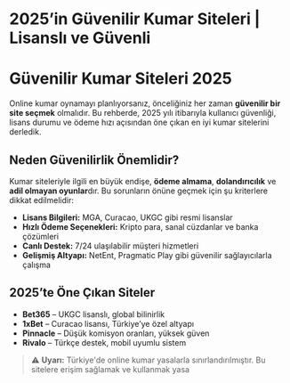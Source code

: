 # 2025’in Güvenilir Kumar Siteleri | Lisanslı ve Güvenli

# Güvenilir Kumar Siteleri 2025

Online kumar oynamayı planlıyorsanız, önceliğiniz her zaman **güvenilir bir site seçmek** olmalıdır. Bu rehberde, 2025 yılı itibarıyla kullanıcı güvenliği, lisans durumu ve ödeme hızı açısından öne çıkan en iyi kumar sitelerini derledik.

## Neden Güvenilirlik Önemlidir?

Kumar siteleriyle ilgili en büyük endişe, **ödeme almama**, **dolandırıcılık** ve **adil olmayan oyunlar**dır. Bu sorunların önüne geçmek için şu kriterlere dikkat edilmelidir:

- **Lisans Bilgileri:** MGA, Curacao, UKGC gibi resmi lisanslar
- **Hızlı Ödeme Seçenekleri:** Kripto para, sanal cüzdanlar ve banka çözümleri
- **Canlı Destek:** 7/24 ulaşılabilir müşteri hizmetleri
- **Gelişmiş Altyapı:** NetEnt, Pragmatic Play gibi güvenilir sağlayıcılarla çalışma

## 2025’te Öne Çıkan Siteler

- **Bet365** – UKGC lisanslı, global bilinirlik
- **1xBet** – Curacao lisansı, Türkiye’ye özel altyapı
- **Pinnacle** – Düşük komisyon oranları, yüksek güven
- **Rivalo** – Türkçe destek, mobil uyumlu sistem

> ⚠️ **Uyarı:** Türkiye'de online kumar yasalarla sınırlandırılmıştır. Bu sitelere erişim sağlamak ve kullanmak yasa
